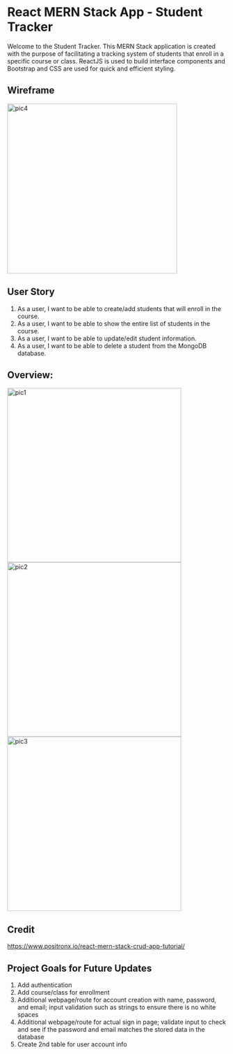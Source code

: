 # React MERN Stack App - Student Tracker

Welcome to the Student Tracker. This MERN Stack application is created with the purpose of facilitating a tracking system of students that enroll in a specific course or class. ReactJS is used to build interface components and Bootstrap and CSS are used for quick and efficient styling. 

## Wireframe

<img width="390" alt="pic4" src="https://user-images.githubusercontent.com/57623682/208761997-1ea69f26-b604-458d-89fc-b24d2085b167.PNG">

## User Story

1. As a user, I want to be able to create/add students that will enroll in the course.
2. As a user, I want to be able to show the entire list of students in the course.
3. As a user, I want to be able to update/edit student information.
4. As a user, I want to be able to delete a student from the MongoDB database. 

## Overview:
<img width="400" alt="pic1" src="https://user-images.githubusercontent.com/57623682/208758267-f69c4164-e517-4685-aa08-e998ef805502.PNG">
<img width="400" alt="pic2" src="https://user-images.githubusercontent.com/57623682/208758277-58450190-0981-47cd-a8dc-1937ae18193a.PNG">
<img width="400" alt="pic3" src="https://user-images.githubusercontent.com/57623682/208758296-bc6925b9-0b69-4c31-83ec-b6e8b52a6cab.PNG">


## Credit

https://www.positronx.io/react-mern-stack-crud-app-tutorial/


## Project Goals for Future Updates 

1. Add authentication
2. Add course/class for enrollment
3. Additional webpage/route for account creation with name, password, and email; input validation such as strings to ensure there is no white spaces
4. Additional webpage/route for actual sign in page; validate input to check and see if the password and email matches the stored data in the database  
5. Create 2nd table for user account info



